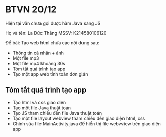 # BTVN 20/12
Hiện tại vẫn chưa gọi được hàm Java sang JS

Họ và tên: La Đức Thắng
MSSV: K214580106120

Đề bài:
Tạo web html chứa các nội dung sau:
- Thông tin cá nhân + ảnh
- Một file mp3
- Một file mp4 khoảng 30s
- Tóm tắt quá trình tạo app
- Tạo một app web tính toán đơn giản

## Tóm tắt quá trình tạo app
- Tạo html và css giao diện
- Tạo một file Java thuật toán
- Tạo JS tham chiếu đến file Java thuật toán
- Tạo một file layout webview tham chiếu đến giao diện html, css
- Chỉnh sửa file MainActivity.java để hiển thị file webvview trên giao diện app
